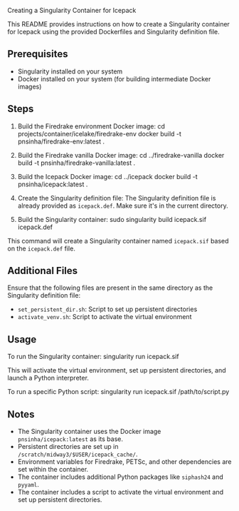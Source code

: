  Creating a Singularity Container for Icepack

This README provides instructions on how to create a Singularity container for Icepack using the provided Dockerfiles and Singularity definition file.

## Prerequisites

- Singularity installed on your system
- Docker installed on your system (for building intermediate Docker images)

## Steps

1. Build the Firedrake environment Docker image:
cd projects/container/icelake/firedrake-env docker build -t pnsinha/firedrake-env:latest .


2. Build the Firedrake vanilla Docker image:
cd ../firedrake-vanilla docker build -t pnsinha/firedrake-vanilla:latest .


3. Build the Icepack Docker image:
cd ../icepack docker build -t pnsinha/icepack:latest .


4. Create the Singularity definition file:
The Singularity definition file is already provided as `icepack.def`. Make sure it's in the current directory.

5. Build the Singularity container:
sudo singularity build icepack.sif icepack.def


This command will create a Singularity container named `icepack.sif` based on the `icepack.def` file.

## Additional Files

Ensure that the following files are present in the same directory as the Singularity definition file:

- `set_persistent_dir.sh`: Script to set up persistent directories
- `activate_venv.sh`: Script to activate the virtual environment

## Usage

To run the Singularity container:
singularity run icepack.sif 


This will activate the virtual environment, set up persistent directories, and launch a Python interpreter.

To run a specific Python script:
singularity run icepack.sif /path/to/script.py


## Notes

- The Singularity container uses the Docker image `pnsinha/icepack:latest` as its base.
- Persistent directories are set up in `/scratch/midway3/$USER/icepack_cache/`.
- Environment variables for Firedrake, PETSc, and other dependencies are set within the container.
- The container includes additional Python packages like `siphash24` and `pyyaml`.
- The container includes a script to activate the virtual environment and set up persistent directories.